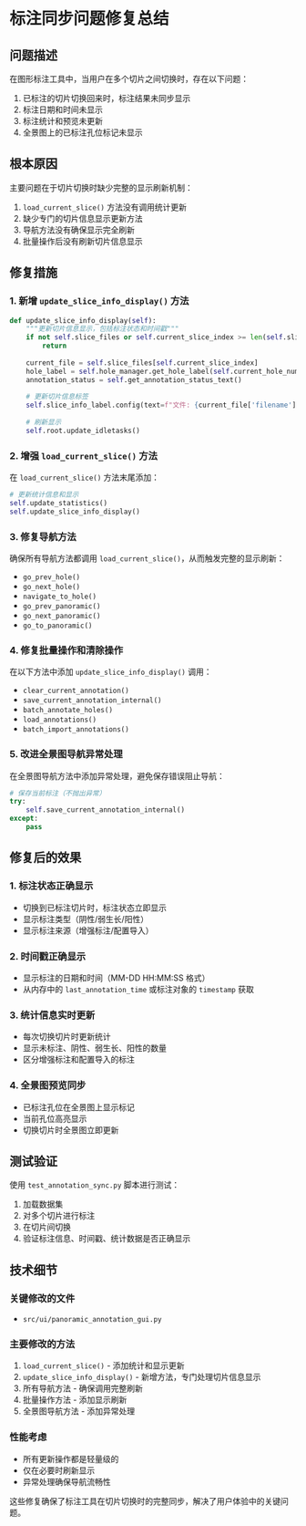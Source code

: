 # 标注同步问题修复总结

## 问题描述
在图形标注工具中，当用户在多个切片之间切换时，存在以下问题：
1. 已标注的切片切换回来时，标注结果未同步显示
2. 标注日期和时间未显示
3. 标注统计和预览未更新
4. 全景图上的已标注孔位标记未显示

## 根本原因
主要问题在于切片切换时缺少完整的显示刷新机制：
1. `load_current_slice()` 方法没有调用统计更新
2. 缺少专门的切片信息显示更新方法
3. 导航方法没有确保显示完全刷新
4. 批量操作后没有刷新切片信息显示

## 修复措施

### 1. 新增 `update_slice_info_display()` 方法
```python
def update_slice_info_display(self):
    """更新切片信息显示，包括标注状态和时间戳"""
    if not self.slice_files or self.current_slice_index >= len(self.slice_files):
        return
        
    current_file = self.slice_files[self.current_slice_index]
    hole_label = self.hole_manager.get_hole_label(self.current_hole_number)
    annotation_status = self.get_annotation_status_text()
    
    # 更新切片信息标签
    self.slice_info_label.config(text=f"文件: {current_file['filename']}\n孔位: {hole_label} ({self.current_hole_number})\n{annotation_status}")
    
    # 刷新显示
    self.root.update_idletasks()
```

### 2. 增强 `load_current_slice()` 方法
在 `load_current_slice()` 方法末尾添加：
```python
# 更新统计信息和显示
self.update_statistics()
self.update_slice_info_display()
```

### 3. 修复导航方法
确保所有导航方法都调用 `load_current_slice()`，从而触发完整的显示刷新：
- `go_prev_hole()`
- `go_next_hole()`  
- `navigate_to_hole()`
- `go_prev_panoramic()`
- `go_next_panoramic()`
- `go_to_panoramic()`

### 4. 修复批量操作和清除操作
在以下方法中添加 `update_slice_info_display()` 调用：
- `clear_current_annotation()`
- `save_current_annotation_internal()`
- `batch_annotate_holes()`
- `load_annotations()`
- `batch_import_annotations()`

### 5. 改进全景图导航异常处理
在全景图导航方法中添加异常处理，避免保存错误阻止导航：
```python
# 保存当前标注（不抛出异常）
try:
    self.save_current_annotation_internal()
except:
    pass
```

## 修复后的效果

### 1. 标注状态正确显示
- 切换到已标注切片时，标注状态立即显示
- 显示标注类型（阴性/弱生长/阳性）
- 显示标注来源（增强标注/配置导入）

### 2. 时间戳正确显示
- 显示标注的日期和时间（MM-DD HH:MM:SS 格式）
- 从内存中的 `last_annotation_time` 或标注对象的 `timestamp` 获取

### 3. 统计信息实时更新
- 每次切换切片时更新统计
- 显示未标注、阴性、弱生长、阳性的数量
- 区分增强标注和配置导入的标注

### 4. 全景图预览同步
- 已标注孔位在全景图上显示标记
- 当前孔位高亮显示
- 切换切片时全景图立即更新

## 测试验证

使用 `test_annotation_sync.py` 脚本进行测试：
1. 加载数据集
2. 对多个切片进行标注
3. 在切片间切换
4. 验证标注信息、时间戳、统计数据是否正确显示

## 技术细节

### 关键修改的文件
- `src/ui/panoramic_annotation_gui.py`

### 主要修改的方法
1. `load_current_slice()` - 添加统计和显示更新
2. `update_slice_info_display()` - 新增方法，专门处理切片信息显示
3. 所有导航方法 - 确保调用完整刷新
4. 批量操作方法 - 添加显示刷新
5. 全景图导航方法 - 添加异常处理

### 性能考虑
- 所有更新操作都是轻量级的
- 仅在必要时刷新显示
- 异常处理确保导航流畅性

这些修复确保了标注工具在切片切换时的完整同步，解决了用户体验中的关键问题。